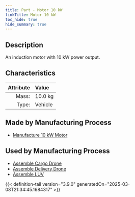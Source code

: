 ```yaml
---
title: Part - Motor 10 kW
linkTitle: Motor 10 kW
toc_hide: true
hide_summary: true
---
```

<!-- This is generated by the MarsSim HelpGenertor, do not edit. -->

## Description
An induction motor with 10 kW power output.

## Characteristics

| Attribute      | Value |
|--------:|:------|
|Mass:|10.0 kg|
|Type:|Vehicle|

## Made by Manufacturing Process

- [Manufacture 10 kW Motor](/docs/definitions/process/manufacture-10-kw-motor)

## Used by Manufacturing Process

- [Assemble Cargo Drone](/docs/definitions/process/assemble-cargo-drone)
- [Assemble Delivery Drone](/docs/definitions/process/assemble-delivery-drone)
- [Assemble LUV](/docs/definitions/process/assemble-luv)



{{< definition-tail version="3.9.0" generatedOn="2025-03-08T21:34:45.1684317" >}}



